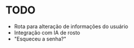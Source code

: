 # TODO

- Rota para alteração de informações do usuário
- Integração com IA de rosto
- "Esqueceu a senha?"
